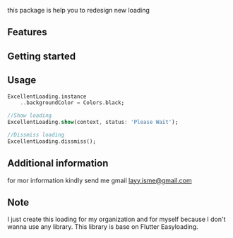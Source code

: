 <!--
This README describes the package. If you publish this package to pub.dev,
this README's contents appear on the landing page for your package.

For information about how to write a good package README, see the guide for
[writing package pages](https://dart.dev/guides/libraries/writing-package-pages).

For general information about developing packages, see the Dart guide for
[creating packages](https://dart.dev/guides/libraries/create-library-packages)
and the Flutter guide for
[developing packages and plugins](https://flutter.dev/developing-packages).
-->

this package is help you to redesign new loading

## Features

## Getting started

## Usage

```dart
ExcellentLoading.instance
    ..backgroundColor = Colors.black;

//Show loading
ExcellentLoading.show(context, status: 'Please Wait');

//Dissmiss loading 
ExcellentLoading.dissmiss();
```

## Additional information

for mor information kindly send me gmail layy.isme@gmail.com

## Note

I just create this loading for my organization and for myself because I don't wanna use any library. This library is base on Flutter Easyloading.
